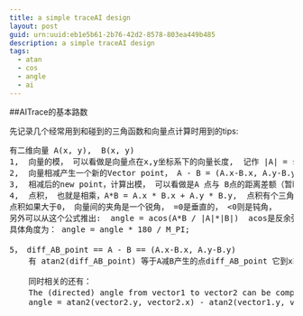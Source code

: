 ```yaml
---
title: a simple traceAI design
layout: post
guid: urn:uuid:eb1e5b61-2b76-42d2-8578-803ea449b485
description: a simple traceAI design
tags:
  - atan
  - cos
  - angle
  - ai
---
```


##AITrace的基本路数  

先记录几个经常用到和碰到的三角函数和向量点计算时用到的tips:  

<pre>
有二维向量 A(x, y),  B(x, y)
1,  向量的模， 可以看做是向量点在x,y坐标系下的向量长度,  记作 |A| = sqrt(A.x*A.x + A.y*A.y);
2,  向量相减产生一个新的Vector point， A - B = (A.x-B.x, A.y-B.y), 一个新的Vec point;
3,  相减后的new point，计算出模， 可以看做是A 点与 B点的距离差额（暂时理解如此）;
4,  点积， 也就是相乘，A*B = A.x * B.x + A.y * B.y,  点积有个三角函数相关的公式是:  A*B = |A|*|B|*cos(angle) ,
点积如果大于0， 向量间的夹角是一个锐角， =0是垂直的， <0则是钝角， 
另外可以从这个公式推出:  angle = acos(A*B / |A|*|B|)  acos是反余弦；acos返回的是弧度值， 
具体角度为： angle = angle * 180 / M_PI; 

5， diff_AB_point == A - B == (A.x-B.x, A.y-B.y)  
    有 atan2(diff_AB_point) 等于A减B产生的点diff_AB_point 它到x轴的弧度， 
    
    同时相关的还有：  
    The (directed) angle from vector1 to vector2 can be computed as：
    angle = atan2(vector2.y, vector2.x) - atan2(vector1.y, vector1.x);

</pre>
